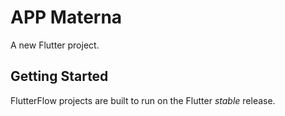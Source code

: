 # APP Materna

A new Flutter project.

## Getting Started

FlutterFlow projects are built to run on the Flutter _stable_ release.
